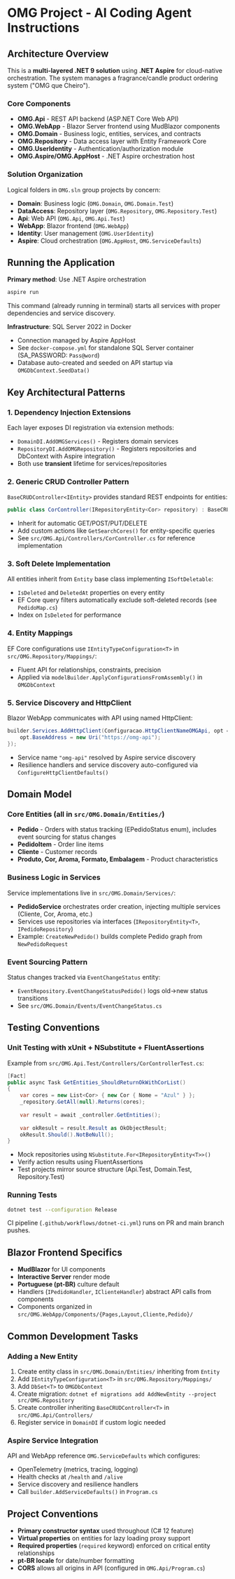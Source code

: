 # OMG Project - AI Coding Agent Instructions

## Architecture Overview

This is a **multi-layered .NET 9 solution** using **.NET Aspire** for cloud-native orchestration. The system manages a fragrance/candle product ordering system ("OMG que Cheiro").

### Core Components
- **OMG.Api** - REST API backend (ASP.NET Core Web API)
- **OMG.WebApp** - Blazor Server frontend using MudBlazor components
- **OMG.Domain** - Business logic, entities, services, and contracts
- **OMG.Repository** - Data access layer with Entity Framework Core
- **OMG.UserIdentity** - Authentication/authorization module
- **OMG.Aspire/OMG.AppHost** - .NET Aspire orchestration host

### Solution Organization
Logical folders in `OMG.sln` group projects by concern:
- **Domain**: Business logic (`OMG.Domain`, `OMG.Domain.Test`)
- **DataAccess**: Repository layer (`OMG.Repository`, `OMG.Repository.Test`)
- **Api**: Web API (`OMG.Api`, `OMG.Api.Test`)
- **WebApp**: Blazor frontend (`OMG.WebApp`)
- **Identity**: User management (`OMG.UserIdentity`)
- **Aspire**: Cloud orchestration (`OMG.AppHost`, `OMG.ServiceDefaults`)

## Running the Application

**Primary method**: Use .NET Aspire orchestration
```bash
aspire run
```
This command (already running in terminal) starts all services with proper dependencies and service discovery.

**Infrastructure**: SQL Server 2022 in Docker
- Connection managed by Aspire AppHost
- See `docker-compose.yml` for standalone SQL Server container (SA_PASSWORD: `Pass@word`)
- Database auto-created and seeded on API startup via `OMGDbContext.SeedData()`

## Key Architectural Patterns

### 1. Dependency Injection Extensions
Each layer exposes DI registration via extension methods:
- `DomainDI.AddOMGServices()` - Registers domain services
- `RepositoryDI.AddOMGRepository()` - Registers repositories and DbContext with Aspire integration
- Both use **transient** lifetime for services/repositories

### 2. Generic CRUD Controller Pattern
`BaseCRUDController<IEntity>` provides standard REST endpoints for entities:
```csharp
public class CorController(IRepositoryEntity<Cor> repository) : BaseCRUDController<Cor>(repository)
```
- Inherit for automatic GET/POST/PUT/DELETE
- Add custom actions like `GetSearchCores()` for entity-specific queries
- See `src/OMG.Api/Controllers/CorController.cs` for reference implementation

### 3. Soft Delete Implementation
All entities inherit from `Entity` base class implementing `ISoftDeletable`:
- `IsDeleted` and `DeletedAt` properties on every entity
- EF Core query filters automatically exclude soft-deleted records (see `PedidoMap.cs`)
- Index on `IsDeleted` for performance

### 4. Entity Mappings
EF Core configurations use `IEntityTypeConfiguration<T>` in `src/OMG.Repository/Mappings/`:
- Fluent API for relationships, constraints, precision
- Applied via `modelBuilder.ApplyConfigurationsFromAssembly()` in `OMGDbContext`

### 5. Service Discovery and HttpClient
Blazor WebApp communicates with API using named HttpClient:
```csharp
builder.Services.AddHttpClient(Configuracao.HttpClientNameOMGApi, opt => {
    opt.BaseAddress = new Uri("https://omg-api");
});
```
- Service name `"omg-api"` resolved by Aspire service discovery
- Resilience handlers and service discovery auto-configured via `ConfigureHttpClientDefaults()`

## Domain Model

### Core Entities (all in `src/OMG.Domain/Entities/`)
- **Pedido** - Orders with status tracking (EPedidoStatus enum), includes event sourcing for status changes
- **PedidoItem** - Order line items
- **Cliente** - Customer records
- **Produto, Cor, Aroma, Formato, Embalagem** - Product characteristics

### Business Logic in Services
Service implementations live in `src/OMG.Domain/Services/`:
- **PedidoService** orchestrates order creation, injecting multiple services (Cliente, Cor, Aroma, etc.)
- Services use repositories via interfaces (`IRepositoryEntity<T>`, `IPedidoRepository`)
- Example: `CreateNewPedido()` builds complete Pedido graph from `NewPedidoRequest`

### Event Sourcing Pattern
Status changes tracked via `EventChangeStatus` entity:
- `EventRepository.EventChangeStatusPedido()` logs old→new status transitions
- See `src/OMG.Domain/Events/EventChangeStatus.cs`

## Testing Conventions

### Unit Testing with xUnit + NSubstitute + FluentAssertions
Example from `src/OMG.Api.Test/Controllers/CorControllerTest.cs`:
```csharp
[Fact]
public async Task GetEntities_ShouldReturnOkWithCorList()
{
    var cores = new List<Cor> { new Cor { Nome = "Azul" } };
    _repository.GetAll(null).Returns(cores);
    
    var result = await _controller.GetEntities();
    
    var okResult = result.Result as OkObjectResult;
    okResult.Should().NotBeNull();
}
```
- Mock repositories using `NSubstitute.For<IRepositoryEntity<T>>()`
- Verify action results using FluentAssertions
- Test projects mirror source structure (Api.Test, Domain.Test, Repository.Test)

### Running Tests
```bash
dotnet test --configuration Release
```
CI pipeline (`.github/workflows/dotnet-ci.yml`) runs on PR and main branch pushes.

## Blazor Frontend Specifics

- **MudBlazor** for UI components
- **Interactive Server** render mode
- **Portuguese (pt-BR)** culture default
- Handlers (`IPedidoHandler`, `IClienteHandler`) abstract API calls from components
- Components organized in `src/OMG.WebApp/Components/{Pages,Layout,Cliente,Pedido}/`

## Common Development Tasks

### Adding a New Entity
1. Create entity class in `src/OMG.Domain/Entities/` inheriting from `Entity`
2. Add `IEntityTypeConfiguration<T>` in `src/OMG.Repository/Mappings/`
3. Add `DbSet<T>` to `OMGDbContext`
4. Create migration: `dotnet ef migrations add AddNewEntity --project src/OMG.Repository`
5. Create controller inheriting `BaseCRUDController<T>` in `src/OMG.Api/Controllers/`
6. Register service in `DomainDI` if custom logic needed

### Aspire Service Integration
API and WebApp reference `OMG.ServiceDefaults` which configures:
- OpenTelemetry (metrics, tracing, logging)
- Health checks at `/health` and `/alive`
- Service discovery and resilience handlers
- Call `builder.AddServiceDefaults()` in `Program.cs`

## Project Conventions

- **Primary constructor syntax** used throughout (C# 12 feature)
- **Virtual properties** on entities for lazy loading proxy support
- **Required properties** (`required` keyword) enforced on critical entity relationships
- **pt-BR locale** for date/number formatting
- **CORS** allows all origins in API (configured in `OMG.Api/Program.cs`)
